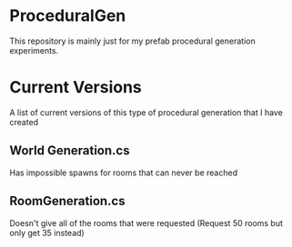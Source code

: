 # ProceduralGen
This repository is mainly just for my prefab procedural generation experiments.
# Current Versions
A list of current versions of this type of procedural generation that I have created
## World Generation.cs  
Has impossible spawns for rooms that can never be reached
## RoomGeneration.cs 
Doesn't give all of the rooms that were requested (Request 50 rooms but only get 35 instead)
